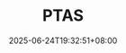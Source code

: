 ---
weight: 999
title: "PTAS"
description: ""
icon: "article"
date: "2025-06-24T19:32:51+08:00"
lastmod: "2025-06-24T19:32:51+08:00"
draft: true
toc: true
---